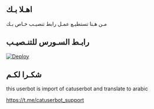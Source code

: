 ## اهـلا بـك
مـن هـنا تستطيـع عمـل رابط تنصيـب خـاص بـك

## رابـط السـورس للتنـصيـب

[![Deploy](https://www.herokucdn.com/deploy/button.svg)](https://heroku.com/deploy?template=https://github.com/sssss7s/jmthon)

## شكـرا لكـم 


this userbot is import of catuserbot and translate to arabic

https://t.me/catuserbot_support
